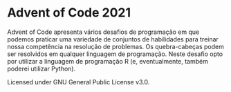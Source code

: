 # Advent of Code 2021
Advent of Code apresenta vários desafios de programação em que podemos praticar uma variedade de conjuntos de habilidades para treinar nossa competência na resolução de problemas. Os quebra-cabeças podem ser resolvidos em qualquer linguagem de programação. Neste desafio opto por utilizar a linguagem de programação R (e, eventualmente, também poderei utilizar Python).

Licensed under GNU General Public License v3.0.
